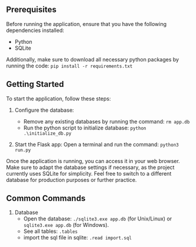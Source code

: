 ## Prerequisites

Before running the application, ensure that you have the following dependencies installed:

- Python
- SQLite

Additionally, make sure to download all necessary python packages by running the code:
```pip install -r requirements.txt```

## Getting Started

To start the application, follow these steps:

1. Configure the database:
   - Remove any existing databases by running the command: `rm app.db`
   - Run the python script to initialize database:
     ```python .\initialize_db.py```

2. Start the Flask app:
   Open a terminal and run the command:
   ```python3 run.py```

Once the application is running, you can access it in your web browser. Make sure to adapt the database settings if necessary, as the project currently uses SQLite for simplicity. Feel free to switch to a different database for production purposes or further practice.

## Common Commands

1. Database
   - Open the database: `./sqlite3.exe app.db` (for Unix/Linux) or `sqlite3.exe app.db` (for Windows).
   - See all tables: `.tables`
   - import the sql file in sqlite: `.read import.sql`